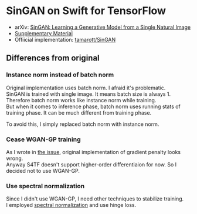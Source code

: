 # SinGAN on Swift for TensorFlow

- arXiv: [SinGAN: Learning a Generative Model from a Single Natural Image](https://arxiv.org/abs/1905.01164)
- [Supplementary Material](http://openaccess.thecvf.com/content_ICCV_2019/supplemental/Shaham_SinGAN_Learning_a_ICCV_2019_supplemental.pdf)
- Offiicial implementation: [tamarott/SinGAN](https://github.com/tamarott/SinGAN)

## Differences from original

### Instance norm instead of batch norm

Original implementation uses batch norm. I afraid it's problematic.  
SinGAN is trained with single image. It means batch size is always 1.  
Therefore batch norm works like instance norm while training.  
But when it comes to inference phase, batch norm uses running stats of training phase. It can be much different from training phase.  

To avoid this, I simply replaced batch norm with instance norm.


### Cease WGAN-GP training

As I wrote in [the issue](https://github.com/tamarott/SinGAN/issues/59), original implementation of gradient penalty looks wrong.  
Anyway S4TF doesn't support higher-order differentiaion for now. So I decided not to use WGAN-GP.

### Use spectral normalization

Since I didn't use WGAN-GP, I need other techniques to stabilize training.  
I employed [spectral normalization](https://arxiv.org/abs/1802.05957) and use hinge loss.
